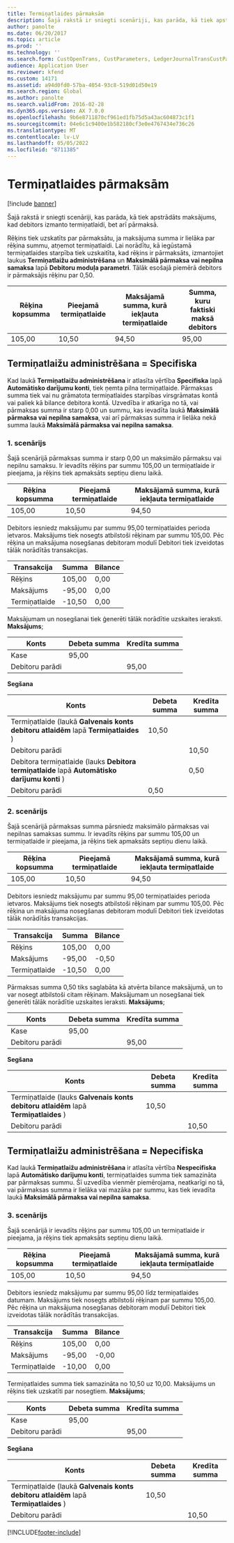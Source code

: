 ```yaml
---
title: Termiņatlaides pārmaksām
description: Šajā rakstā ir sniegti scenāriji, kas parāda, kā tiek apstrādāts maksājums, kad debitors izmanto termiņatlaidi, bet arī pārmaksā.
author: panolte
ms.date: 06/20/2017
ms.topic: article
ms.prod: ''
ms.technology: ''
ms.search.form: CustOpenTrans, CustParameters, LedgerJournalTransCustPaym, LedgerJournalTransVendPaym, VendOpenTrans, VendParameters
audience: Application User
ms.reviewer: kfend
ms.custom: 14171
ms.assetid: a94d0fd0-57ba-4054-93c8-519d01d50e19
ms.search.region: Global
ms.author: panolte
ms.search.validFrom: 2016-02-28
ms.dyn365.ops.version: AX 7.0.0
ms.openlocfilehash: 9b6e8711870cf961ed1fb75d5a43ac604873c1f1
ms.sourcegitcommit: 04e6c1c9400e1b582180cf3e0e4767434e736c26
ms.translationtype: MT
ms.contentlocale: lv-LV
ms.lasthandoff: 05/05/2022
ms.locfileid: "8711385"
---
```

# <a name="cash-discounts-for-overpayments"></a>Termiņatlaides pārmaksām

[!include [banner](../includes/banner.md)]

Šajā rakstā ir sniegti scenāriji, kas parāda, kā tiek apstrādāts maksājums, kad debitors izmanto termiņatlaidi, bet arī pārmaksā. 

Rēķins tiek uzskatīts par pārmaksātu, ja maksājuma summa ir lielāka par rēķina summu, atņemot termiņatlaidi. Lai norādītu, kā iegūstamā termiņatlaides starpība tiek uzskaitīta, kad rēķins ir pārmaksāts, izmantojiet laukus **Termiņatlaižu administrēšana** un **Maksimālā pārmaksa vai nepilna samaksa** lapā **Debitoru moduļa parametri**. Tālāk esošajā piemērā debitors ir pārmaksājis rēķinu par 0,50.

| Rēķina kopsumma | Pieejamā termiņatlaide | Maksājamā summa, kurā iekļauta termiņatlaide | Summa, kuru faktiski maksā debitors |
|---------------|-------------------------|-----------------------------------------------------|-----------------------------------|
| 105,00        | 10,50                   | 94,50                                               | 95,00                             |

## <a name="cash-discount-administration--specific"></a>Termiņatlaižu administrēšana = Specifiska
Kad laukā **Termiņatlaižu administrēšana** ir atlasīta vērtība **Specifiska** lapā **Automātisko darījumu konti**, tiek ņemta pilna termiņatlaide. Pārmaksas summa tiek vai nu grāmatota termiņatlaides starpības virsgrāmatas kontā vai paliek kā bilance debitora kontā. Uzvedība ir atkarīga no tā, vai pārmaksas summa ir starp 0,00 un summu, kas ievadīta laukā **Maksimālā pārmaksa vai nepilna samaksa**, vai arī pārmaksas summa ir lielāka nekā summa laukā **Maksimālā pārmaksa vai nepilna samaksa**.

### <a name="scenario-1"></a>1. scenārijs

Šajā scenārijā pārmaksas summa ir starp 0,00 un maksimālo pārmaksu vai nepilnu samaksu. Ir ievadīts rēķins par summu 105,00 un termiņatlaide ir pieejama, ja rēķins tiek apmaksāts septiņu dienu laikā.

| Rēķina kopsumma | Pieejamā termiņatlaide | Maksājamā summa, kurā iekļauta termiņatlaide |
|---------------|-------------------------|-----------------------------------------------------|
| 105,00        | 10,50                   | 94,50                                               |

Debitors iesniedz maksājumu par summu 95,00 termiņatlaides perioda ietvaros. Maksājums tiek nosegts atbilstoši rēķinam par summu 105,00. Pēc rēķina un maksājuma nosegšanas debitoram modulī Debitori tiek izveidotas tālāk norādītās transakcijas.

| Transakcija   | Summa | Bilance |
|---------------|--------|---------|
| Rēķins       | 105,00 | 0,00    |
| Maksājums       | -95,00 | 0,00    |
| Termiņatlaide | -10,50 | 0,00    |

Maksājumam un nosegšanai tiek ģenerēti tālāk norādītie uzskaites ieraksti. **Maksājums**;

| Konts             | Debeta summa | Kredīta summa |
|---------------------|--------------|---------------|
| Kase                | 95,00        |               |
| Debitoru parādi |              | 95,00         |

**Segšana**

| Konts                                                                                                          | Debeta summa | Kredīta summa |
|------------------------------------------------------------------------------------------------------------------|--------------|---------------|
| Termiņatlaide (laukā **Galvenais konts debitoru atlaidēm** lapā **Termiņatlaides** )                 | 10,50        |               |
| Debitoru parādi                                                                                              |              | 10,50         |
| Debitora termiņatlaide (lauks **Debitora termiņatlaide** lapā **Automātisko darījumu konti** ) |              | 0,50          |
| Debitoru parādi                                                                                              | 0,50         |               |

### <a name="scenario-2"></a>2. scenārijs

Šajā scenārijā pārmaksas summa pārsniedz maksimālo pārmaksas vai nepilnas samaksas summu. Ir ievadīts rēķins par summu 105,00 un termiņatlaide ir pieejama, ja rēķins tiek apmaksāts septiņu dienu laikā.

| Rēķina kopsumma | Pieejamā termiņatlaide | Maksājamā summa, kurā iekļauta termiņatlaide |
|---------------|-------------------------|-----------------------------------------------------|
| 105,00        | 10,50                   | 94,50                                               |

Debitors iesniedz maksājumu par summu 95,00 termiņatlaides perioda ietvaros. Maksājums tiek nosegts atbilstoši rēķinam par summu 105,00. Pēc rēķina un maksājuma nosegšanas debitoram modulī Debitori tiek izveidotas tālāk norādītās transakcijas.

| Transakcija   | Summa | Bilance |
|---------------|--------|---------|
| Rēķins       | 105,00 | 0,00    |
| Maksājums       | -95,00 | -0,50   |
| Termiņatlaide | -10,50 | 0,00    |

Pārmaksas summa 0,50 tiks saglabāta kā atvērta bilance maksājumā, un to var nosegt atbilstoši citam rēķinam. Maksājumam un nosegšanai tiek ģenerēti tālāk norādītie uzskaites ieraksti. **Maksājums**;

| Konts             | Debeta summa | Kredīta summa |
|---------------------|--------------|---------------|
| Kase                | 95,00        |               |
| Debitoru parādi |              | 95,00         |

**Segšana**

| Konts                                                                                          | Debeta summa | Kredīta summa |
|--------------------------------------------------------------------------------------------------|--------------|---------------|
| Termiņatlaide (lauks **Galvenais konts debitoru atlaidēm** lapā **Termiņatlaides** ) | 10,50        |               |
| Debitoru parādi                                                                              |              | 10,50         |

## <a name="cash-discount-administration--unspecific"></a>Termiņatlaižu administrēšana = Nepecifiska
Kad laukā **Termiņatlaižu administrēšana** ir atlasīta vērtība **Nespecifiska** lapā **Automātisko darījumu konti**, termiņatlaides summa tiek samazināta par pārmaksas summu. Šī uzvedība vienmēr piemērojama, neatkarīgi no tā, vai pārmaksas summa ir lielāka vai mazāka par summu, kas tiek ievadīta laukā **Maksimālā pārmaksa vai nepilna samaksa**.

### <a name="scenario-3"></a>3. scenārijs

Šajā scenārijā ir ievadīts rēķins par summu 105,00 un termiņatlaide ir pieejama, ja rēķins tiek apmaksāts septiņu dienu laikā.

| Rēķina kopsumma | Pieejamā termiņatlaide | Maksājamā summa, kurā iekļauta termiņatlaide |
|---------------|-------------------------|-----------------------------------------------------|
| 105,00        | 10,50                   | 94,50                                               |

Debitors iesniedz maksājumu par summu 95,00 līdz termiņatlaides datumam. Maksājums tiek nosegts atbilstoši rēķinam par summu 105,00. Pēc rēķina un maksājuma nosegšanas debitoram modulī Debitori tiek izveidotas tālāk norādītās transakcijas.

| Transakcija   | Summa | Bilance |
|---------------|--------|---------|
| Rēķins       | 105,00 | 0,00    |
| Maksājums       | -95,00 | -0,00   |
| Termiņatlaide | -10,00 | 0,00    |

Termiņatlaides summa tiek samazināta no 10,50 uz 10,00. Maksājums un rēķins tiek uzskatīti par nosegtiem. **Maksājums**;

| Konts             | Debeta summa | Kredīta summa |
|---------------------|--------------|---------------|
| Kase                | 95,00        |               |
| Debitoru parādi |              | 95,00         |

**Segšana**

| Konts                                                                                          | Debeta summa | Kredīta summa |
|--------------------------------------------------------------------------------------------------|--------------|---------------|
| Termiņatlaide (laukā **Galvenais konts debitoru atlaidēm** lapā **Termiņatlaides** ) | 10,50        |               |
| Debitoru parādi                                                                              |              | 10,50         |







[!INCLUDE[footer-include](../../includes/footer-banner.md)]
